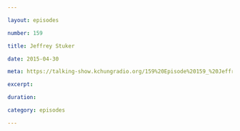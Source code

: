 ```yaml
---

layout: episodes

number: 159

title: Jeffrey Stuker

date: 2015-04-30

meta: https://talking-show.kchungradio.org/159%20Episode%20159_%20Jeffrey%20Stuker.mp3

excerpt: 

duration: 

category: episodes

---
```


